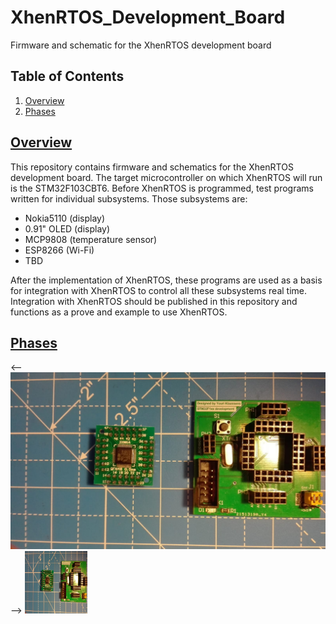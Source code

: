 # XhenRTOS_Development_Board
Firmware and schematic for the XhenRTOS development board

## Table of Contents

1. [Overview](#section-features)
2. [Phases](#section-phases)

## [Overview](id:section-features)

This repository contains firmware and schematics for the XhenRTOS development board. The target microcontroller on which XhenRTOS will run is the STM32F103CBT6. Before XhenRTOS is programmed, test programs written for individual subsystems. Those subsystems are:
* Nokia5110 (display)
* 0.91" OLED (display)
* MCP9808 (temperature sensor)
* ESP8266 (Wi-Fi)
* TBD

After the implementation of XhenRTOS, these programs are used as a basis for integration with XhenRTOS to control all these subsystems real time. 
Integration with XhenRTOS should be published in this repository and functions as a prove and example to use XhenRTOS.

## [Phases](id:section-phases)

<-- ![alt text](img/01_Breakout.jpeg "Logo Title Text 1") -->
<img src="img/01_Breakout.jpeg" width="100" height="100">
